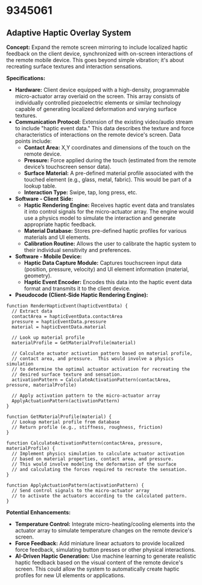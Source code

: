 # 9345061

## Adaptive Haptic Overlay System

**Concept:** Expand the remote screen mirroring to include localized haptic feedback on the client device, synchronized with on-screen interactions of the remote mobile device. This goes beyond simple vibration; it's about recreating surface textures and interaction sensations.

**Specifications:**

*   **Hardware:** Client device equipped with a high-density, programmable micro-actuator array overlaid on the screen. This array consists of individually controlled piezoelectric elements or similar technology capable of generating localized deformation and varying surface textures.
*   **Communication Protocol:** Extension of the existing video/audio stream to include "haptic event data." This data describes the texture and force characteristics of interactions on the remote device's screen.  Data points include:
    *   **Contact Area:** X,Y coordinates and dimensions of the touch on the remote device.
    *   **Pressure:** Force applied during the touch (estimated from the remote device’s touchscreen sensor data).
    *   **Surface Material:**  A pre-defined material profile associated with the touched element (e.g., glass, metal, fabric).  This would be part of a lookup table.
    *   **Interaction Type:**  Swipe, tap, long press, etc.
*   **Software - Client Side:**
    *   **Haptic Rendering Engine:**  Receives haptic event data and translates it into control signals for the micro-actuator array. The engine would use a physics model to simulate the interaction and generate appropriate haptic feedback.
    *   **Material Database:** Stores pre-defined haptic profiles for various materials and UI elements.
    *   **Calibration Routine:**  Allows the user to calibrate the haptic system to their individual sensitivity and preferences.
*   **Software - Mobile Device:**
    *   **Haptic Data Capture Module:** Captures touchscreen input data (position, pressure, velocity) and UI element information (material, geometry).
    *   **Haptic Event Encoder:**  Encodes this data into the haptic event data format and transmits it to the client device.
*   **Pseudocode (Client-Side Haptic Rendering Engine):**

```
function RenderHapticEvent(hapticEventData) {
  // Extract data
  contactArea = hapticEventData.contactArea
  pressure = hapticEventData.pressure
  material = hapticEventData.material

  // Look up material profile
  materialProfile = GetMaterialProfile(material)

  // Calculate actuator activation pattern based on material profile,
  // contact area, and pressure.  This would involve a physics simulation
  // to determine the optimal actuator activation for recreating the
  // desired surface texture and sensation.
  activationPattern = CalculateActivationPattern(contactArea, pressure, materialProfile)

  // Apply activation pattern to the micro-actuator array
  ApplyActuationPattern(activationPattern)
}

function GetMaterialProfile(material) {
  // Lookup material profile from database
  // Return profile (e.g., stiffness, roughness, friction)
}

function CalculateActivationPattern(contactArea, pressure, materialProfile) {
  // Implement physics simulation to calculate actuator activation
  // based on material properties, contact area, and pressure.
  // This would involve modeling the deformation of the surface
  // and calculating the forces required to recreate the sensation.
}

function ApplyActuationPattern(activationPattern) {
  // Send control signals to the micro-actuator array
  // to activate the actuators according to the calculated pattern.
}
```

**Potential Enhancements:**

*   **Temperature Control:** Integrate micro-heating/cooling elements into the actuator array to simulate temperature changes on the remote device's screen.
*   **Force Feedback:**  Add miniature linear actuators to provide localized force feedback, simulating button presses or other physical interactions.
*   **AI-Driven Haptic Generation:**  Use machine learning to generate realistic haptic feedback based on the visual content of the remote device's screen. This could allow the system to automatically create haptic profiles for new UI elements or applications.